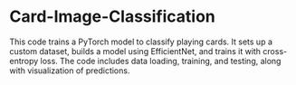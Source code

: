 # Card-Image-Classification
This code trains a PyTorch model to classify playing cards. It sets up a custom dataset, builds a model using EfficientNet, and trains it with cross-entropy loss. The code includes data loading, training, and testing, along with visualization of predictions.
